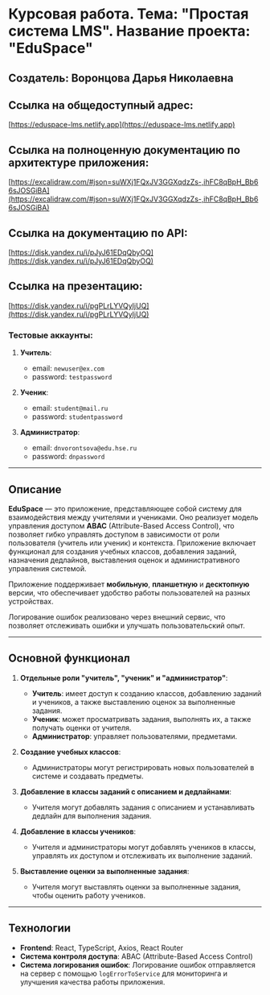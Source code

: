 # Курсовая работа. Тема: "Простая система LMS". Название проекта: "EduSpace"

## Создатель: Воронцова Дарья Николаевна

## Ссылка на общедоступный адрес:
[https://eduspace-lms.netlify.app](https://eduspace-lms.netlify.app)

## Ссылка на полноценную документацию по архитектуре приложения:
[https://excalidraw.com/#json=suWXj1FQxJV3GGXqdzZs-,ihFC8qBpH_Bb66sJOSGiBA](https://excalidraw.com/#json=suWXj1FQxJV3GGXqdzZs-,ihFC8qBpH_Bb66sJOSGiBA)

## Ссылка на документацию по API:
[https://disk.yandex.ru/i/pJyJ61EDqQbyOQ](https://disk.yandex.ru/i/pJyJ61EDqQbyOQ)

## Ссылка на презентацию:
[https://disk.yandex.ru/i/pgPLrLYVQyIjUQ](https://disk.yandex.ru/i/pgPLrLYVQyIjUQ)

### Тестовые аккаунты:

1) **Учитель**:
   - email: `newuser@ex.com`
   - password: `testpassword`

2) **Ученик**:
   - email: `student@mail.ru`
   - password: `studentpassword`
3) **Администратор**:
   - email: `dnvorontsova@edu.hse.ru`
   - password: `dnpassword`
---

## Описание

**EduSpace** — это приложение, представляющее собой систему для взаимодействия между учителями и учениками. Оно реализует модель управления доступом **ABAC** (Attribute-Based Access Control), что позволяет гибко управлять доступом в зависимости от роли пользователя (учитель или ученик) и контекста. Приложение включает функционал для создания учебных классов, добавления заданий, назначения дедлайнов, выставления оценок и административного управления системой.

Приложение поддерживает **мобильную**, **планшетную** и **десктопную** версии, что обеспечивает удобство работы пользователей на разных устройствах.

Логирование ошибок реализовано через внешний сервис, что позволяет отслеживать ошибки и улучшать пользовательский опыт.

---

## Основной функционал

1. **Отдельные роли "учитель", "ученик" и "администратор"**:
   - **Учитель**: имеет доступ к созданию классов, добавлению заданий и учеников, а также выставлению оценок за выполненные задания.
   - **Ученик**: может просматривать задания, выполнять их, а также получать оценки от учителя.
   - **Администратор**:  управляет пользователями, предметами.

2. **Создание учебных классов**:
   - Администраторы могут регистрировать новых пользователей в системе и создавать предметы.

3. **Добавление в классы заданий с описанием и дедлайнами**:
   - Учителя могут добавлять задания с описанием и устанавливать дедлайн для выполнения задания.

4. **Добавление в классы учеников**:
   - Учителя и администраторы могут добавлять учеников в классы, управлять их доступом и отслеживать их выполнение заданий.

5. **Выставление оценки за выполненные задания**:
   - Учителя могут выставлять оценки за выполненные задания, чтобы оценить работу учеников.

---

## Технологии

- **Frontend**: React, TypeScript, Axios, React Router
- **Система контроля доступа**: ABAC (Attribute-Based Access Control)
- **Система логирования ошибок**: Логирование ошибок отправляется на сервер с помощью `logErrorToService` для мониторинга и улучшения качества работы приложения.

